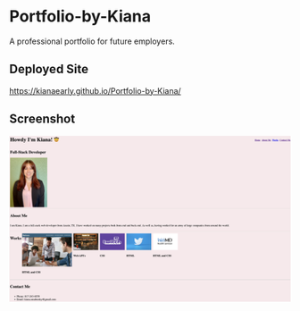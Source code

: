 # Portfolio-by-Kiana

A professional portfolio for future employers.

## Deployed Site

https://kianaearly.github.io/Portfolio-by-Kiana/

## Screenshot 

<img width="1155" alt="image" src="./assets/images /webpage-screenshot.png">
